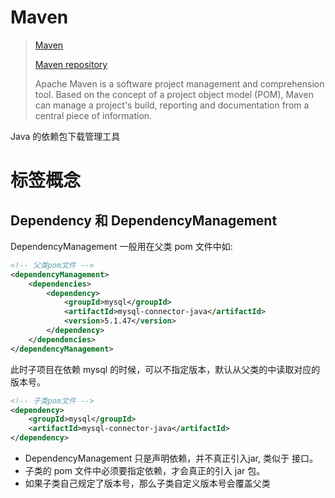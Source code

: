 # Maven

> [Maven](<https://maven.apache.org/>)
>
> [Maven repository](<https://mvnrepository.com/>)
>
> Apache Maven is a software project management and comprehension tool. Based on the concept of a project object model (POM), Maven can manage a project's build, reporting and documentation from a central piece of information.

Java 的依赖包下载管理工具



# 标签概念

## Dependency 和 DependencyManagement

DependencyManagement 一般用在父类 pom 文件中如:

~~~xml
<!-- 父类pom文件 -->
<dependencyManagement>
    <dependencies>
        <dependency>
            <groupId>mysql</groupId>
            <artifactId>mysql-connector-java</artifactId>
            <version>5.1.47</version>
        </dependency>
    </dependencies>
</dependencyManagement>
~~~

此时子项目在依赖 mysql 的时候，可以不指定版本，默认从父类的中读取对应的版本号。

~~~xml
<!-- 子类pom文件 -->
<dependency>
    <groupId>mysql</groupId>
    <artifactId>mysql-connector-java</artifactId>
</dependency>
~~~

* DependencyManagement 只是声明依赖，并不真正引入jar, 类似于 接口。
* 子类的 pom 文件中必须要指定依赖，才会真正的引入 jar 包。
* 如果子类自己规定了版本号，那么子类自定义版本号会覆盖父类































